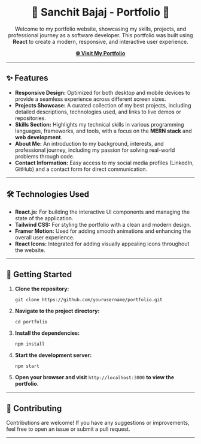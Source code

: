 <h1 align="center">🌟 Sanchit Bajaj - Portfolio 🌟</h1>

<p align="center">
  Welcome to my portfolio website, showcasing my skills, projects, and professional journey as a software developer. This portfolio was built using <strong>React</strong> to create a modern, responsive, and interactive user experience.
</p>

<p align="center">
  <a href="https://sanchitbajaj.netlify.app/" target="_blank"><strong>🌐 Visit My Portfolio</strong></a>
</p>

<hr />

<h2>✨ Features</h2>
<ul>
  <li><strong>Responsive Design:</strong> Optimized for both desktop and mobile devices to provide a seamless experience across different screen sizes.</li>
  <li><strong>Projects Showcase:</strong> A curated collection of my best projects, including detailed descriptions, technologies used, and links to live demos or repositories.</li>
  <li><strong>Skills Section:</strong> Highlights my technical skills in various programming languages, frameworks, and tools, with a focus on the <strong>MERN stack</strong> and <strong>web development</strong>.</li>
  <li><strong>About Me:</strong> An introduction to my background, interests, and professional journey, including my passion for solving real-world problems through code.</li>
  <li><strong>Contact Information:</strong> Easy access to my social media profiles (LinkedIn, GitHub) and a contact form for direct communication.</li>
</ul>

<hr />

<h2>🛠️ Technologies Used</h2>
<ul>
  <li><strong>React.js:</strong> For building the interactive UI components and managing the state of the application.</li>
  <li><strong>Tailwind CSS:</strong> For styling the portfolio with a clean and modern design.</li>
  <li><strong>Framer Motion:</strong> Used for adding smooth animations and enhancing the overall user experience.</li>
  <li><strong>React Icons:</strong> Integrated for adding visually appealing icons throughout the website.</li>
</ul>

<hr />

<h2>🚀 Getting Started</h2>
<ol>
  <li><strong>Clone the repository:</strong>
    <pre><code>git clone https://github.com/yourusername/portfolio.git</code></pre>
  </li>
  <li><strong>Navigate to the project directory:</strong>
    <pre><code>cd portfolio</code></pre>
  </li>
  <li><strong>Install the dependencies:</strong>
    <pre><code>npm install</code></pre>
  </li>
  <li><strong>Start the development server:</strong>
    <pre><code>npm start</code></pre>
  </li>
  <li><strong>Open your browser and visit</strong> <code>http://localhost:3000</code> <strong>to view the portfolio.</strong></li>
</ol>

<hr />

<h2>🤝 Contributing</h2>
<p>Contributions are welcome! If you have any suggestions or improvements, feel free to open an issue or submit a pull request.</p>

<hr />


